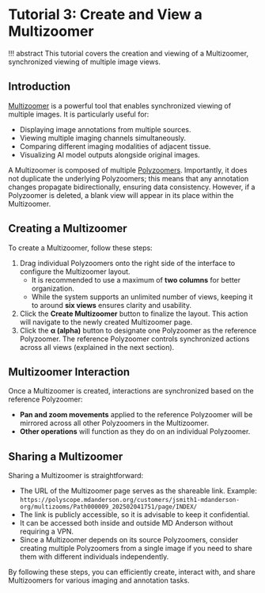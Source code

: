 # Tutorial 3: Create and View a Multizoomer

!!! abstract
    This tutorial covers the creation and viewing of a Multizoomer, synchronized viewing of multiple image views. 

## Introduction
[Multizoomer](pages_image.md#view-modes) is a powerful tool that enables synchronized viewing of multiple images. It is particularly useful for:

- Displaying image annotations from multiple sources.
- Viewing multiple imaging channels simultaneously.
- Comparing different imaging modalities of adjacent tissue.
- Visualizing AI model outputs alongside original images.

A Multizoomer is composed of multiple [Polyzoomers](pages_image.md#view-modes). Importantly, it does not duplicate the underlying Polyzoomers; this means that any annotation changes propagate bidirectionally, ensuring data consistency. However, if a Polyzoomer is deleted, a blank view will appear in its place within the Multizoomer.

## Creating a Multizoomer
To create a Multizoomer, follow these steps:

1. Drag individual Polyzoomers onto the right side of the interface to configure the Multizoomer layout.
   * It is recommended to use a maximum of **two columns** for better organization.
   * While the system supports an unlimited number of views, keeping it to around **six views** ensures clarity and usability.
2. Click the **Create Multizoomer** button to finalize the layout. This action will navigate to the newly created Multizoomer page.
3. Click the **α (alpha)** button to designate one Polyzoomer as the reference Polyzoomer. The reference Polyzoomer controls synchronized actions across all views (explained in the next section).

## Multizoomer Interaction
Once a Multizoomer is created, interactions are synchronized based on the reference Polyzoomer:

- **Pan and zoom movements** applied to the reference Polyzoomer will be mirrored across all other Polyzoomers in the Multizoomer.
- **Other operations** will function as they do on an individual Polyzoomer.

## Sharing a Multizoomer
Sharing a Multizoomer is straightforward:

- The URL of the Multizoomer page serves as the shareable link. Example: `
  https://polyscope.mdanderson.org/customers/jsmith1-mdanderson-org/multizooms/Path000009_202502041751/page/INDEX/
  `
- The link is publicly accessible, so it is advisable to keep it confidential.
- It can be accessed both inside and outside MD Anderson without requiring a VPN.
- Since a Multizoomer depends on its source Polyzoomers, consider creating multiple Polyzoomers from a single image if you need to share them with different individuals independently.

By following these steps, you can efficiently create, interact with, and share Multizoomers for various imaging and annotation tasks.

